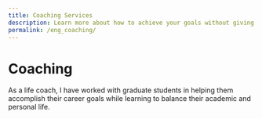 ```yaml
---
title: Coaching Services
description: Learn more about how to achieve your goals without giving up your well-being
permalink: /eng_coaching/
---
```


# Coaching

As a life coach, I have worked with graduate students in helping them accomplish their career goals while learning to balance their academic and personal life.




<div data-iframe-width="150" data-iframe-height="270" data-share-badge-id="f7daf1ad-3ad2-4b49-b3b0-995bee037dd8" data-share-badge-host="https://www.credly.com"></div><script type="text/javascript" async src="//cdn.credly.com/assets/utilities/embed.js"></script>